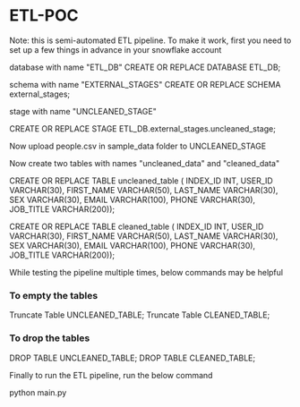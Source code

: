 # ETL-POC

Note: this is semi-automated ETL pipeline. To make it work, first you need to set up a few things in advance in your snowflake account

database with name "ETL_DB"
CREATE OR REPLACE DATABASE ETL_DB;

schema with name "EXTERNAL_STAGES"
CREATE OR REPLACE SCHEMA external_stages;

stage with name "UNCLEANED_STAGE"

CREATE OR REPLACE STAGE ETL_DB.external_stages.uncleaned_stage;

Now upload people.csv in sample_data folder to UNCLEANED_STAGE



Now create two tables with names "uncleaned_data" and "cleaned_data"

CREATE OR REPLACE TABLE uncleaned_table (
    INDEX_ID INT,
    USER_ID VARCHAR(30),
    FIRST_NAME VARCHAR(50),
    LAST_NAME VARCHAR(30),
    SEX VARCHAR(30),
    EMAIL VARCHAR(100),
    PHONE VARCHAR(30),
    JOB_TITLE VARCHAR(200));

CREATE OR REPLACE TABLE cleaned_table (
    INDEX_ID INT,
    USER_ID VARCHAR(30),
    FIRST_NAME VARCHAR(50),
    LAST_NAME VARCHAR(30),
    SEX VARCHAR(30),
    EMAIL VARCHAR(100),
    PHONE VARCHAR(30),
    JOB_TITLE VARCHAR(200));


While testing the pipeline multiple times, below commands may be helpful

### To empty the tables
Truncate Table UNCLEANED_TABLE;
Truncate Table CLEANED_TABLE;


### To drop the tables
DROP TABLE UNCLEANED_TABLE;
DROP TABLE CLEANED_TABLE;

Finally to run the ETL pipeline, run the below command

python main.py